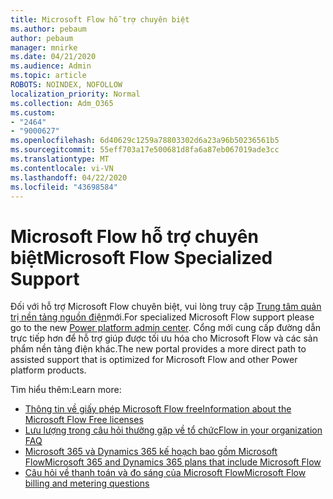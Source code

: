 ```yaml
---
title: Microsoft Flow hỗ trợ chuyên biệt
ms.author: pebaum
author: pebaum
manager: mnirke
ms.date: 04/21/2020
ms.audience: Admin
ms.topic: article
ROBOTS: NOINDEX, NOFOLLOW
localization_priority: Normal
ms.collection: Adm_O365
ms.custom:
- "2464"
- "9000627"
ms.openlocfilehash: 6d40629c1259a78803302d6a23a96b50236561b5
ms.sourcegitcommit: 55eff703a17e500681d8fa6a87eb067019ade3cc
ms.translationtype: MT
ms.contentlocale: vi-VN
ms.lasthandoff: 04/22/2020
ms.locfileid: "43698584"
---
```

# <a name="microsoft-flow-specialized-support"></a><span data-ttu-id="fce59-102">Microsoft Flow hỗ trợ chuyên biệt</span><span class="sxs-lookup"><span data-stu-id="fce59-102">Microsoft Flow Specialized Support</span></span>

<span data-ttu-id="fce59-103">Đối với hỗ trợ Microsoft Flow chuyên biệt, vui lòng truy cập [Trung tâm quản trị nền tảng nguồn điện](https://aka.ms/flowadminsupport)mới.</span><span class="sxs-lookup"><span data-stu-id="fce59-103">For specialized Microsoft Flow support please go to the new [Power platform admin center](https://aka.ms/flowadminsupport).</span></span> <span data-ttu-id="fce59-104">Cổng mới cung cấp đường dẫn trực tiếp hơn để hỗ trợ giúp được tối ưu hóa cho Microsoft Flow và các sản phẩm nền tảng điện khác.</span><span class="sxs-lookup"><span data-stu-id="fce59-104">The new portal provides a more direct path to assisted support that is optimized for Microsoft Flow and other Power platform products.</span></span>

<span data-ttu-id="fce59-105">Tìm hiểu thêm:</span><span class="sxs-lookup"><span data-stu-id="fce59-105">Learn more:</span></span>
- [<span data-ttu-id="fce59-106">Thông tin về giấy phép Microsoft Flow free</span><span class="sxs-lookup"><span data-stu-id="fce59-106">Information about the Microsoft Flow Free licenses</span></span>](https://go.microsoft.com/fwlink/?linkid=2095610)
- [<span data-ttu-id="fce59-107">Lưu lượng trong câu hỏi thường gặp về tổ chức</span><span class="sxs-lookup"><span data-stu-id="fce59-107">Flow in your organization FAQ</span></span>](https://go.microsoft.com/fwlink/?linkid=2072608)
- [<span data-ttu-id="fce59-108">Microsoft 365 và Dynamics 365 kế hoạch bao gồm Microsoft Flow</span><span class="sxs-lookup"><span data-stu-id="fce59-108">Microsoft 365 and Dynamics 365 plans that include Microsoft Flow</span></span>](https://go.microsoft.com/fwlink/?linkid=2072406)
- [<span data-ttu-id="fce59-109">Câu hỏi về thanh toán và đo sáng của Microsoft Flow</span><span class="sxs-lookup"><span data-stu-id="fce59-109">Microsoft Flow billing and metering questions</span></span>](https://go.microsoft.com/fwlink/?linkid=2072612)